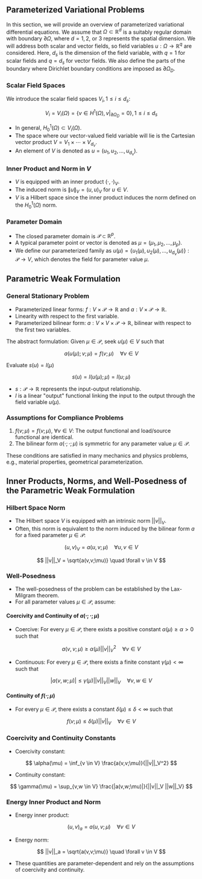 ## Parameterized Variational Problems

In this section, we will provide an overview of parameterized variational differential equations. We assume that $\Omega \subset \mathbb{R}^d$ is a suitably regular domain with boundary $\partial \Omega$, where $d = 1, 2,$ or 3 represents the spatial dimension. We will address both scalar and vector fields, so field variables $u : \Omega \rightarrow \mathbb{R}^q$ are considered. Here, $d_s$ is the dimension of the field variable, with $q = 1$ for scalar fields and $q = d_s$ for vector fields. We also define the parts of the boundary where Dirichlet boundary conditions are imposed as $\partial \Omega_D$.

### Scalar Field Spaces

We introduce the scalar field spaces $V_i, 1 \leq i \leq d_s$:


$$ V_i = V_i(\Omega) = \{v \in H^1(\Omega), v|_{\partial \Omega_D} = 0\}, 1 \leq i \leq d_s $$


- In general, $H_0^1 (\Omega) \subset V_i (\Omega)$.
- The space where our vector-valued field variable will lie is the Cartesian vector product $V = V_1 \times \cdots \times V_{d_v}$.
- An element of $V$ is denoted as $u = (u_1, u_2, \ldots, u_{d_v})$.

### Inner Product and Norm in $V$

- $V$ is equipped with an inner product $(\cdot, \cdot)_V$.
- The induced norm is $\|u\|_V = (u,u)_V$ for $u \in V$.
- $V$ is a Hilbert space since the inner product induces the norm defined on the $H_0^1 (\Omega)$ norm.

### Parameter Domain

- The closed parameter domain is $\mathcal{P} \subset \mathbb{R}^p$.
- A typical parameter point or vector is denoted as $\mu = (\mu_1, \mu_2, \ldots, \mu_p)$.
- We define our parameterized family as $u(\mu) = \{u_1(\mu), u_2(\mu), \ldots, u_{d_v}(\mu)\} : \mathcal{P} \rightarrow V$, which denotes the field for parameter value $\mu$.

## Parametric Weak Formulation

### General Stationary Problem

- Parameterized linear forms: $f : V \times \mathcal{P} \rightarrow \mathbb{R}$ and $a : V \times \mathcal{P} \rightarrow \mathbb{R}$.
- Linearity with respect to the first variable.
- Parameterized bilinear form: $a : V \times V \times \mathcal{P} \rightarrow \mathbb{R}$, bilinear with respect to the first two variables.

The abstract formulation:
Given $\mu \in \mathcal{P}$, seek $u(\mu) \in V$ such that


$$ a(u(\mu);v;\mu) = f(v;\mu) \quad \forall v \in V $$


Evaluate $s(u) = l(\mu)$


$$ s(u) = l(u(\mu);\mu) = l(u;\mu) $$


- $s : \mathcal{P} \rightarrow \mathbb{R}$ represents the input-output relationship.
- $l$ is a linear "output" functional linking the input to the output through the field variable $u(\mu)$.

### Assumptions for Compliance Problems

1. $f(v;\mu) = f(v;\mu)$, $\forall v \in V$: The output functional and load/source functional are identical.
2. The bilinear form $a(\cdot ; \cdot;\mu)$ is symmetric for any parameter value $\mu \in \mathcal{P}$.

These conditions are satisfied in many mechanics and physics problems, e.g., material properties, geometrical parameterization.

## Inner Products, Norms, and Well-Posedness of the Parametric Weak Formulation

### Hilbert Space Norm

- The Hilbert space $V$ is equipped with an intrinsic norm $||v||_V$.
- Often, this norm is equivalent to the norm induced by the bilinear form $a$ for a fixed parameter $\mu \in \mathcal{P}$:


$$ (u, v)_V = a(u, v;\mu) \quad \forall u, v \in V $$



$$ ||v||_V = \sqrt{a(v,v;\mu)} \quad \forall v \in V $$


### Well-Posedness

- The well-posedness of the problem can be established by the Lax-Milgram theorem.
- For all parameter values $\mu \in \mathcal{P}$, assume:

#### Coercivity and Continuity of $a(\cdot;\cdot;\mu)$

- Coercive: For every $\mu \in \mathcal{P}$, there exists a positive constant $\alpha(\mu) \geq \alpha > 0$ such that


$$ a(v,v;\mu) \geq \alpha(\mu) ||v||_V^2 \quad \forall v \in V $$


- Continuous: For every $\mu \in \mathcal{P}$, there exists a finite constant $\gamma(\mu) < \infty$ such that


$$ |a(v,w;\mu)| \leq \gamma(\mu) ||v||_V ||w||_V \quad \forall v, w \in V $$


#### Continuity of $f(\cdot;\mu)$

- For every $\mu \in \mathcal{P}$, there exists a constant $\delta(\mu) \leq \delta < \infty$ such that


$$ f(v;\mu) \leq \delta(\mu) ||v||_V \quad \forall v \in V $$


### Coercivity and Continuity Constants

- Coercivity constant:


$$ \alpha(\mu) = \inf_{v \in V} \frac{a(v,v;\mu)}{||v||_V^2} $$


- Continuity constant:


$$ \gamma(\mu) = \sup_{v,w \in V} \frac{|a(v,w;\mu)|}{||v||_V ||w||_V} $$


### Energy Inner Product and Norm

- Energy inner product:


$$ (u, v)_a = a(u, v;\mu) \quad \forall v \in V $$


- Energy norm:


$$ ||v||_a = \sqrt{a(v,v;\mu)} \quad \forall v \in V $$


- These quantities are parameter-dependent and rely on the assumptions of coercivity and continuity.
